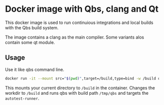 # Docker image with Qbs, clang and Qt

This docker image is used to run continuious integrations and local builds with the Qbs build system.

The image contains a clang as the main compiler.
Some variants alos contain some qt module.

## Usage

Use it like qbs command line.

```bash
docker run -it --mount src="$(pwd)",target=/build,type=bind -w /build qbs-clang:latest build -d /tmp/qbs -p autotest-runner
```

This mounts your current directory to `/build` in the container. Changes the workdir to `/build` and runs qbs with build path `/tmp/qbs` and targets the `autotest-runner`.
